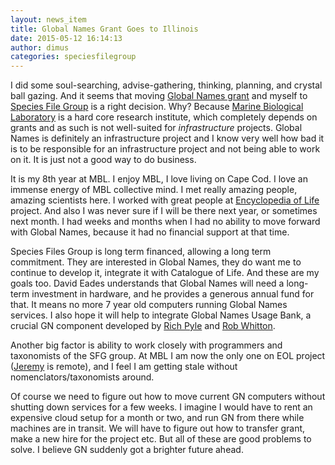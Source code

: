 ```yaml
---
layout: news_item
title: Global Names Grant Goes to Illinois
date: 2015-05-12 16:14:13
author: dimus
categories: speciesfilegroup
---
```


I did some soul-searching, advise-gathering, thinking, planning, and crystal
ball gazing.  And it seems that moving [Global Names grant][gn_grant] and
myself to [Species File Group][sfg] is a right decision.  Why? Because [Marine
Biological Laboratory][mbl] is a hard core research institute, which completely
depends on grants and as such is not well-suited for *infrastructure*
projects. Global Names is definitely an infrastructure project and I know very
well how bad it is to be responsible for an infrastructure project and not
being able to work on it. It is just not a good way to do business.

It is my 8th year at MBL. I enjoy MBL, I love living on Cape Cod. I love an
immense energy of MBL collective mind.  I met really amazing people, amazing
scientists here. I worked with great people at [Encyclopedia of Life][eol]
project.  And also I was never sure if I will be there next year, or sometimes
next month.  I had weeks and months when I had no ability to move forward with
Global Names, because it had no financial support at that time.

Species Files Group is long term financed, allowing a long term commitment.
They are interested in Global Names, they do want me to continue to develop it,
integrate it with Catalogue of Life. And these are my goals too. David Eades
understands that Global Names will need a long-term investment in hardware, and
he provides a generous annual fund for that. It means no more 7 year old
computers running Global Names services. I also hope it will help to integrate
Global Names Usage Bank, a crucial GN component developed by
[Rich Pyle][richpyle] and [Rob Whitton][robwhitton].

Another big factor is ability to work closely with programmers and taxonomists
of the SFG group. At MBL I am now the only one on EOL project ([Jeremy][jr] is
remote), and I feel I am getting stale without nomenclators/taxonomists around.

Of course we need to figure out how to move current GN computers without
shutting down services for a few weeks. I imagine I would have to rent an
expensive cloud setup for a month or two, and run GN from there while machines
are in transit. We will have to figure out how to transfer grant, make a new
hire for the project etc. But all of these are good problems to solve. I
believe GN suddenly got a brighter future ahead.

[sfg]: http://software.speciesfile.org/HomePage/Software/SoftwareHomePage.aspx
[mbl]: http://mbl.edu
[gn_grant]: http://www.nsf.gov/awardsearch/showAward?AWD_ID=1356347
[jr]: https://github.com/jrice
[richpyle]: https://www.ted.com/talks/richard_pyle_dives_the_twilight_zone?language=en
[robwhitton]: https://github.com/whittonr
[eol]: http://eol.org
[dimus]: https://github.com/dimus
